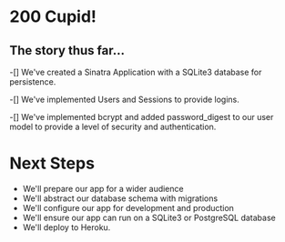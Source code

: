 # 200 Cupid!

## The story thus far...

-[] We've created a Sinatra Application with a SQLite3 database for persistence.

-[] We've implemented Users and Sessions to provide logins.

-[] We've implemented bcrypt and added password_digest to our user model
to provide a level of security and authentication.

# Next Steps

- We'll prepare our app for a wider audience
- We'll abstract our database schema with migrations
- We'll configure our app for development and production
- We'll ensure our app can run on a SQLite3 or PostgreSQL database
- We'll deploy to Heroku.

